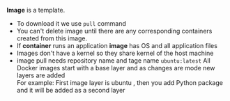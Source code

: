 **Image** is a template.
- To download it we use `pull` command  
- You can't delete image until there are any corresponding containers created from this image.
- If **container** runs an application **image** has OS and all application files
- Images don't have a kernel so they share kernel of the host machine
- image pull needs repository name and tage name `ubuntu:latest`
All Docker images start with a base layer and as changes are mode new layers are added   
For example: First image layer is ubuntu , then you add Python package and it will be added as a second layer
